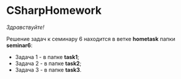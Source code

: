 # CSharpHomework

*Здравствуйте!*

Решение задач к семинару 6 находится в ветке **hometask** папки **seminar6**:
* Задача 1 - в папке **task1**;
* Задача 2 - в папке **task2**;
* Задача 3 - в папке **task3**.